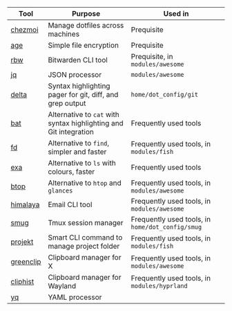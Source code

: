| Tool                                            | Purpose                                                           | Used in                                          |
|-------------------------------------------------|-------------------------------------------------------------------|--------------------------------------------------|
| [chezmoi](https://github.com/twpayne/chezmoi)   | Manage dotfiles across machines                                   | Prequisite                                       |
| [age](https://github.com/FiloSottile/age)       | Simple file encryption                                            | Prequisite                                       |
| [rbw](https://github.com/dynamotn/rbw)          | Bitwarden CLI tool                                                | Prequisite, in `modules/awesome`                 |
| [jq](https://github.com/stedolan/jq)            | JSON processor                                                    | `modules/awesome`                                |
| [delta](https://github.com/dandavison/delta)    | Syntax highlighting pager for git, diff, and grep output          | `home/dot_config/git`                            |
| [bat](https://github.com/sharkdp/bat)           | Alternative to `cat` with syntax highlighting and Git integration | Frequently used tools                            |
| [fd](https://github.com/sharkdp/fd)             | Alternative to `find`, simpler and faster                         | Frequently used tools, in `modules/fish`         |
| [exa](https://github.com/ogham/exa)             | Alternative to `ls` with colours, faster                          | Frequently used tools                            |
| [btop](https://github.com/aristocratos/btop)    | Alternative to `htop` and `glances`                               | Frequently used tools, in `modules/awesome`      |
| [himalaya](https://github.com/soywod/himalaya)  | Email CLI tool                                                    | Frequently used tools, in `modules/awesome`      |
| [smug](https://github.com/ivaaaan/smug)         | Tmux session manager                                              | Frequently used tools, in `home/dot_config/smug` |
| [projekt](https://github.com/dynamotn/projekt)  | Smart CLI command to manage project folder                        | Frequently used tools, in `modules/fish`         |
| [greenclip](https://github.com/erebe/greenclip) | Clipboard manager for X                                           | Frequently used tools, in `modules/awesome`      |
| [cliphist](https://github.com/sentriz/cliphist) | Clipboard manager for Wayland                                     | Frequently used tools, in `modules/hyprland`     |
| [yq](https://github.com/mikefarah/yq)           | YAML processor                                                    |                                                  |
